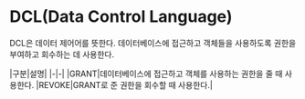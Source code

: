 # DCL(Data Control Language) 
<p>
DCL은 데이터 제어어를 뜻한다. 데이터베이스에 접근하고 객체들을 사용하도록 권한을 부여하고 회수하는 데 사용한다.
</p>
|구분|설명|
|-|-|
|GRANT|데이터베이스에 접근하고 객체를 사용하는 권한을 줄 때 사용한다.
|REVOKE|GRANT로 준 권한을 회수할 때 사용한다.|
